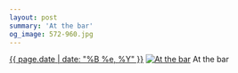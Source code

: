 ```yaml
---
layout: post
summary: 'At the bar'
og_image: 572-960.jpg
---
```


<p>
  <time><a href="/572">{{ page.date | date: "%B %e, %Y" }}</a></time>
  <a href="/572"><img src="{{ site.assets_url }}/572-480.jpg" srcset="{{ site.assets_url }}/572-240.jpg 240w, {{ site.assets_url }}/572-480.jpg 480w, {{ site.assets_url }}/572-720.jpg 720w, {{ site.assets_url }}/572-960.jpg 960w" sizes="(min-width: 700px) 50vw, calc(100vw - 2rem)" alt="At the bar" /></a>
  <span>At the bar</span>
</p>
